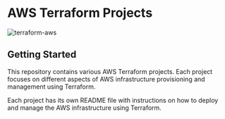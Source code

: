 # AWS Terraform Projects

![terraform-aws](tf-aws.png)

## Getting Started
This repository contains various AWS Terraform projects. Each project focuses on different aspects of AWS infrastructure provisioning and management using Terraform.

Each project has its own README file with instructions on how to deploy and manage the AWS infrastructure using Terraform.